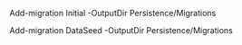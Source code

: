 Add-migration Initial -OutputDir Persistence/Migrations

Add-migration DataSeed -OutputDir Persistence/Migrations